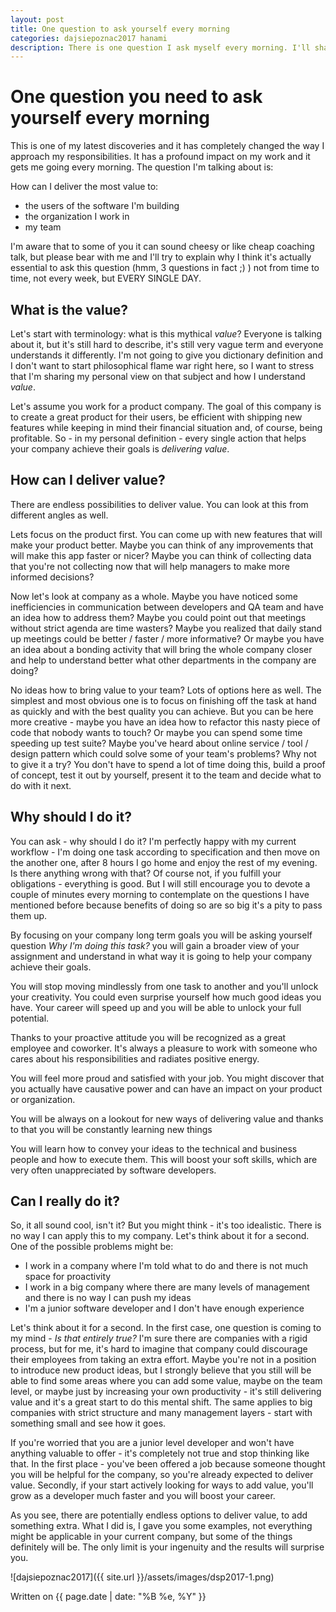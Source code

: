 ```yaml
---
layout: post
title: One question to ask yourself every morning
categories: dajsiepoznac2017 hanami
description: There is one question I ask myself every morning. I'll share with you what this question is.
---
```


# One question you need to ask yourself every morning # 

This is one of my latest discoveries and it has completely changed the way I approach my responsibilities. It has a profound impact on my work and it gets me going every morning. The question I'm talking about is:

How can I deliver the most value to: 
- the users of the software I'm building 
- the organization I work in
- my team

I'm aware that to some of you it can sound cheesy or like cheap coaching talk, but please bear with me and I'll try to explain why I think it's actually essential to ask this question (hmm, 3 questions in fact ;) ) not from time to time, not every week, but EVERY SINGLE DAY.

## What is the value? ##

Let's start with terminology: what is this mythical _value_? Everyone is talking about it, but it's still hard to describe, it's still very vague term and everyone understands it differently. I'm not going to give you dictionary definition and I don't want to start philosophical flame war right here, so I want to stress that I'm sharing my personal view on that subject and how I understand _value_.

Let's assume you work for a product company. The goal of this company is to create a great product for their users, be efficient with shipping new features while keeping in mind their financial situation and, of course, being profitable. So - in my personal definition - every single action that helps your company achieve their goals is _delivering value_.

## How can I deliver value? ##

There are endless possibilities to deliver value. You can look at this from different angles as well. 

Lets focus on the product first. You can come up with new features that will make your product better. Maybe you can think of any improvements that will make this app faster or nicer? Maybe you can think of collecting data that you're not collecting now that will help managers to make more informed decisions?

Now let's look at company as a whole. Maybe you have noticed some inefficiencies in communication between developers and QA team and have an idea how to address them? Maybe you could point out that meetings without strict agenda are time wasters? Maybe you realized that daily stand up meetings could be better / faster / more informative? Or maybe you have an idea about a bonding activity that will bring the whole company closer and help to understand better what other departments in the company are doing?

No ideas how to bring value to your team? Lots of options here as well. The simplest and most obvious one is to focus on finishing off the task at hand as quickly and with the best quality you can achieve. But you can be here more creative - maybe you have an idea how to refactor this nasty piece of code that nobody wants to touch? Or maybe you can spend some time speeding up test suite? Maybe you've heard about online service / tool / design pattern which could solve some of your team's problems? Why not to give it a try? You don't have to spend a lot of time doing this, build a proof of concept, test it out by yourself, present it to the team and decide what to do with it next. 


## Why should I do it? ##

You can ask - why should I do it? I'm perfectly happy with my current workflow - I'm doing one task according to specification and then move on the another one, after 8 hours I go home and enjoy the rest of my evening. Is there anything wrong with that? Of course not, if you fulfill your obligations - everything is good. But I will still encourage you to devote a couple of minutes every morning to contemplate on the questions I have mentioned before because benefits of doing so are so big it's a pity to pass them up.

By focusing on your company long term goals you will be asking yourself question _Why I'm doing this task?_ you will gain a broader view of your assignment and understand in what way it is going to help your company achieve their goals.

You will stop moving mindlessly from one task to another and you'll unlock your creativity. You could even surprise yourself how much good ideas you have. Your career will speed up and you will be able to unlock your full potential.

Thanks to your proactive attitude you will be recognized as a great employee and coworker. It's always a pleasure to work with someone who cares about his responsibilities and radiates positive energy. 

You will feel more proud and satisfied with your job. You might discover that you actually have causative power and can have an impact on your product or organization. 

You will be always on a lookout for new ways of delivering value and thanks to that you will be constantly learning new things

You will learn how to convey your ideas to the technical and business people and how to execute them. This will boost your soft skills, which are very often unappreciated by software developers.

## Can I really do it? ##

So, it all sound cool, isn't it? But you might think - it's too idealistic. There is no way I can apply this to my company.
Let's think about it for a second. One of the possible problems might be:
* I work in a company where I'm told what to do and there is not much space for proactivity
* I work in a big company where there are many levels of management and there is no way I can push my ideas
* I'm a junior software developer and I don't have enough experience 

Let's think about it for a second. In the first case, one question is coming to my mind - _Is that entirely true?_ I'm sure there are companies with a rigid process, but for me, it's hard to imagine that company could discourage their employees from taking an extra effort. Maybe you're not in a position to introduce new product ideas, but I strongly believe that you still will be able to find some areas where you can add some value, maybe on the team level, or maybe just by increasing your own productivity - it's still delivering value and it's a great start to do this mental shift. The same applies to big companies with strict structure and many management layers - start with something small and see how it goes.

If you're worried that you are a junior level developer and won't have anything valuable to offer - it's completely not true and stop thinking like that. In the first place - you've been offered a job because someone thought you will be helpful for the company, so you're already expected to deliver value. Secondly, if your start actively looking for ways to add value, you'll grow as a developer much faster and you will boost your career.

As you see, there are potentially endless options to deliver value, to add something extra. What I did is, I gave you some examples, not everything might be applicable in your current company, but some of the things definitely will be. The only limit is your ingenuity and the results will surprise you.

![dajsiepoznac2017]({{ site.url }}/assets/images/dsp2017-1.png)

Written on {{ page.date | date: "%B %e, %Y" }}

